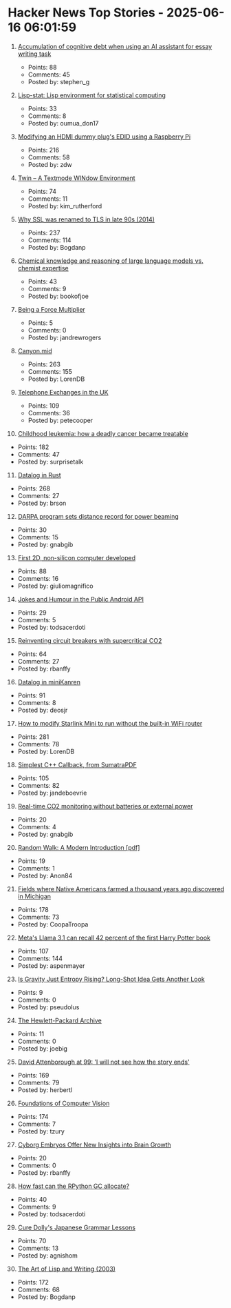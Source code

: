 # Hacker News Top Stories - 2025-06-16 06:01:59

1. [Accumulation of cognitive debt when using an AI assistant for essay writing task](https://arxiv.org/abs/2506.08872)
   - Points: 88
   - Comments: 45
   - Posted by: stephen_g

2. [Lisp-stat: Lisp environment for statistical computing](https://lisp-stat.dev/about/)
   - Points: 33
   - Comments: 8
   - Posted by: oumua_don17

3. [Modifying an HDMI dummy plug's EDID using a Raspberry Pi](https://www.downtowndougbrown.com/2025/06/modifying-an-hdmi-dummy-plugs-edid-using-a-raspberry-pi/)
   - Points: 216
   - Comments: 58
   - Posted by: zdw

4. [Twin – A Textmode WINdow Environment](https://github.com/cosmos72/twin)
   - Points: 74
   - Comments: 11
   - Posted by: kim_rutherford

5. [Why SSL was renamed to TLS in late 90s (2014)](https://tim.dierks.org/2014/05/security-standards-and-name-changes-in.html)
   - Points: 237
   - Comments: 114
   - Posted by: Bogdanp

6. [Chemical knowledge and reasoning of large language models vs. chemist expertise](https://www.nature.com/articles/s41557-025-01815-x)
   - Points: 43
   - Comments: 9
   - Posted by: bookofjoe

7. [Being a Force Multiplier](https://substack.com/home/post/p-165651243)
   - Points: 5
   - Comments: 0
   - Posted by: jandrewrogers

8. [Canyon.mid](https://canyonmid.com/)
   - Points: 263
   - Comments: 155
   - Posted by: LorenDB

9. [Telephone Exchanges in the UK](https://telephone-exchanges.org.uk/)
   - Points: 109
   - Comments: 36
   - Posted by: petecooper

10. [Childhood leukemia: how a deadly cancer became treatable](https://ourworldindata.org/childhood-leukemia-treatment-history)
   - Points: 182
   - Comments: 47
   - Posted by: surprisetalk

11. [Datalog in Rust](https://github.com/frankmcsherry/blog/blob/master/posts/2025-06-03.md)
   - Points: 268
   - Comments: 27
   - Posted by: brson

12. [DARPA program sets distance record for power beaming](https://www.darpa.mil/news/2025/darpa-program-distance-record-power-beaming)
   - Points: 30
   - Comments: 15
   - Posted by: gnabgib

13. [First 2D, non-silicon computer developed](https://www.psu.edu/news/research/story/worlds-first-2d-non-silicon-computer-developed)
   - Points: 88
   - Comments: 16
   - Posted by: giuliomagnifico

14. [Jokes and Humour in the Public Android API](https://voxelmanip.se/2025/06/14/jokes-and-humour-in-the-public-android-api/)
   - Points: 29
   - Comments: 5
   - Posted by: todsacerdoti

15. [Reinventing circuit breakers with supercritical CO2](https://spectrum.ieee.org/sf6-gas-replacement)
   - Points: 64
   - Comments: 27
   - Posted by: rbanffy

16. [Datalog in miniKanren](https://deosjr.github.io/dynamicland/datalog.html)
   - Points: 91
   - Comments: 8
   - Posted by: deosjr

17. [How to modify Starlink Mini to run without the built-in WiFi router](https://olegkutkov.me/2025/06/15/how-to-modify-starlink-mini-to-run-without-the-built-in-wifi-router/)
   - Points: 281
   - Comments: 78
   - Posted by: LorenDB

18. [Simplest C++ Callback, from SumatraPDF](https://blog.kowalczyk.info/a-stsj/simplest-c-callback-from-sumatrapdf.html)
   - Points: 105
   - Comments: 82
   - Posted by: jandeboevrie

19. [Real-time CO2 monitoring without batteries or external power](https://news.kaist.ac.kr/newsen/html/news/?mode=V&mng_no=47450)
   - Points: 20
   - Comments: 4
   - Posted by: gnabgib

20. [Random Walk: A Modern Introduction [pdf]](https://www.math.uchicago.edu/~lawler/srwbook.pdf)
   - Points: 19
   - Comments: 1
   - Posted by: Anon84

21. [Fields where Native Americans farmed a thousand years ago discovered in Michigan](https://www.smithsonianmag.com/smart-news/massive-field-where-native-american-farmers-grew-corn-beans-and-squash-1000-years-ago-discovered-in-michigan-180986758/)
   - Points: 178
   - Comments: 73
   - Posted by: CoopaTroopa

22. [Meta's Llama 3.1 can recall 42 percent of the first Harry Potter book](https://www.understandingai.org/p/metas-llama-31-can-recall-42-percent)
   - Points: 107
   - Comments: 144
   - Posted by: aspenmayer

23. [Is Gravity Just Entropy Rising? Long-Shot Idea Gets Another Look](https://www.quantamagazine.org/is-gravity-just-entropy-rising-long-shot-idea-gets-another-look-20250613/)
   - Points: 9
   - Comments: 0
   - Posted by: pseudolus

24. [The Hewlett-Packard Archive](https://hparchive.com)
   - Points: 11
   - Comments: 0
   - Posted by: joebig

25. [David Attenborough at 99: 'I will not see how the story ends'](https://www.thetimes.com/life-style/celebrity/article/david-attenborough-book-extract-age-99-lj3rd2fg7)
   - Points: 169
   - Comments: 79
   - Posted by: herbertl

26. [Foundations of Computer Vision](https://visionbook.mit.edu)
   - Points: 174
   - Comments: 7
   - Posted by: tzury

27. [Cyborg Embryos Offer New Insights into Brain Growth](https://spectrum.ieee.org/embryo-electrode-array)
   - Points: 20
   - Comments: 0
   - Posted by: rbanffy

28. [How fast can the RPython GC allocate?](https://pypy.org/posts/2025/06/rpython-gc-allocation-speed.html)
   - Points: 40
   - Comments: 9
   - Posted by: todsacerdoti

29. [Cure Dolly's Japanese Grammar Lessons](https://kellenok.github.io/cure-script/)
   - Points: 70
   - Comments: 13
   - Posted by: agnishom

30. [The Art of Lisp and Writing (2003)](https://www.dreamsongs.com/ArtOfLisp.html)
   - Points: 172
   - Comments: 68
   - Posted by: Bogdanp

